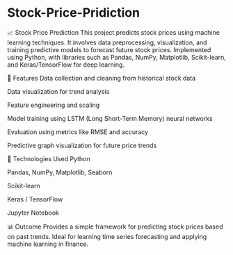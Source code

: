 # Stock-Price-Pridiction
📈 Stock Price Prediction
This project predicts stock prices using machine learning techniques. It involves data preprocessing, visualization, and training predictive models to forecast future stock prices. Implemented using Python, with libraries such as Pandas, NumPy, Matplotlib, Scikit-learn, and Keras/TensorFlow for deep learning.

🔧 Features
Data collection and cleaning from historical stock data

Data visualization for trend analysis

Feature engineering and scaling

Model training using LSTM (Long Short-Term Memory) neural networks

Evaluation using metrics like RMSE and accuracy

Predictive graph visualization for future price trends

🚀 Technologies Used
Python

Pandas, NumPy, Matplotlib, Seaborn

Scikit-learn

Keras / TensorFlow

Jupyter Notebook

📊 Outcome
Provides a simple framework for predicting stock prices based on past trends. Ideal for learning time series forecasting and applying machine learning in finance.

